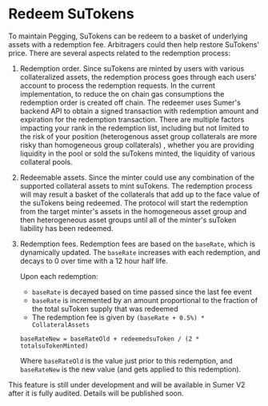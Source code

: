 # Redeem SuTokens

To maintain Pegging, SuTokens can be redeem to a basket of underlying assets with a redemption fee.  Arbitragers could then help restore SuTokens' price.  There are several aspects related to the redemption process:

1. Redemption order.  Since suTokens are minted by users with various collateralized assets, the redemption process goes through each users' account to process the redemption requests.  In the current implementation, to reduce the on chain gas consumptions the redemption order is created off chain.   The redeemer uses Sumer's backend API to obtain a signed transaction with redemption amount and expiration for the redemption transaction.  There are multiple factors impacting your rank in the redemption list, including but not limited to the risk of your position (heterogenous asset group collaterals are more risky than homogeneous group collaterals) , whether you are providing liquidity in the pool or sold the suTokens minted, the liquidity of various collateral pools. &#x20;
2. Redeemable assets.  Since the minter could use any combination of the supported collateral assets to mint suTokens.  The redemption process will may result a basket of the collaterals that add up to the face value of the suTokens being redeemed.  The protocol will start the redemption from the target minter's assets in the homogeneous asset group and then heterogeneous asset groups until all of the minter's suToken liability has been redeemed. &#x20;
3.  Redemption fees. Redemption fees are based on the `baseRate`, which is dynamically updated. The `baseRate` increases with each redemption, and decays to 0 over time with a 12 hour half life.

    Upon each redemption:

    * `baseRate` is decayed based on time passed since the last fee event
    * `baseRate` is incremented by an amount proportional to the fraction of the total suToken supply that was redeemed
    * The redemption fee is given by `(baseRate + 0.5%) * CollateralAssets`

    `baseRateNew = baseRateOld + redeemedsuToken / (2 * totalsuTokenMinted)`

    Where `baseRateOld` is the value just prior to this redemption, and `baseRateNew` is the new value (and gets applied to this redemption).

This feature is still under development and will be available in Sumer V2 after it is fully audited.  Details will be published soon.&#x20;
